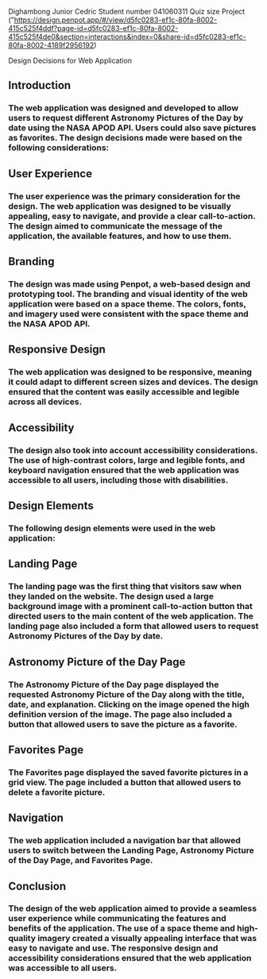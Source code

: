 Dighambong Junior Cedric
Student number 041060311
Quiz size Project
 ("https://design.penpot.app/#/view/d5fc0283-ef1c-80fa-8002-415c525f4ddf?page-id=d5fc0283-ef1c-80fa-8002-415c525f4de0&section=interactions&index=0&share-id=d5fc0283-ef1c-80fa-8002-4189f2956192)

Design Decisions for Web Application



## Introduction



### The web application was designed and developed to allow users to request different Astronomy Pictures of the Day by date using the NASA APOD API. Users could also save pictures as favorites. The design decisions made were based on the following considerations:



## User Experience



### The user experience was the primary consideration for the design. The web application was designed to be visually appealing, easy to navigate, and provide a clear call-to-action. The design aimed to communicate the message of the application, the available features, and how to use them.



## Branding



### The design was made using Penpot, a web-based design and prototyping tool. The branding and visual identity of the web application were based on a space theme. The colors, fonts, and imagery used were consistent with the space theme and the NASA APOD API.



## Responsive Design



### The web application was designed to be responsive, meaning it could adapt to different screen sizes and devices. The design ensured that the content was easily accessible and legible across all devices.



## Accessibility



### The design also took into account accessibility considerations. The use of high-contrast colors, large and legible fonts, and keyboard navigation ensured that the web application was accessible to all users, including those with disabilities.



## Design Elements



### The following design elements were used in the web application:



## Landing Page



### The landing page was the first thing that visitors saw when they landed on the website. The design used a large background image with a prominent call-to-action button that directed users to the main content of the web application. The landing page also included a form that allowed users to request Astronomy Pictures of the Day by date.



## Astronomy Picture of the Day Page



### The Astronomy Picture of the Day page displayed the requested Astronomy Picture of the Day along with the title, date, and explanation. Clicking on the image opened the high definition version of the image. The page also included a button that allowed users to save the picture as a favorite.



## Favorites Page



### The Favorites page displayed the saved favorite pictures in a grid view. The page included a button that allowed users to delete a favorite picture.



## Navigation



### The web application included a navigation bar that allowed users to switch between the Landing Page, Astronomy Picture of the Day Page, and Favorites Page.



## Conclusion



### The design of the web application aimed to provide a seamless user experience while communicating the features and benefits of the application. The use of a space theme and high-quality imagery created a visually appealing interface that was easy to navigate and use. The responsive design and accessibility considerations ensured that the web application was accessible to all users.


